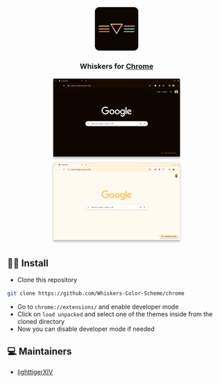 <div align="center">

<img src="https://raw.githubusercontent.com/Whiskers-Color-Scheme/assets/main/logos/readme-logo.png" width="100">

### Whiskers for [Chrome](https://www.google.com/chrome/)

<div>
    <img src="panther-preview.webp" width="300">
    <img src="tiger-preview.webp" width="300">
</div>
</div>

## 👷‍♂️ Install

- Clone this repository

```sh
git clone https://github.com/Whiskers-Color-Scheme/chrome
```

- Go to `chrome://extensions/` and enable developer mode
- Click on `load unpacked` and select one of the themes inside from the cloned directory
- Now you can disable developer mode if needed

## 💻 Maintainers

- [lighttigerXIV](https://github.com/lighttigerxiv)
